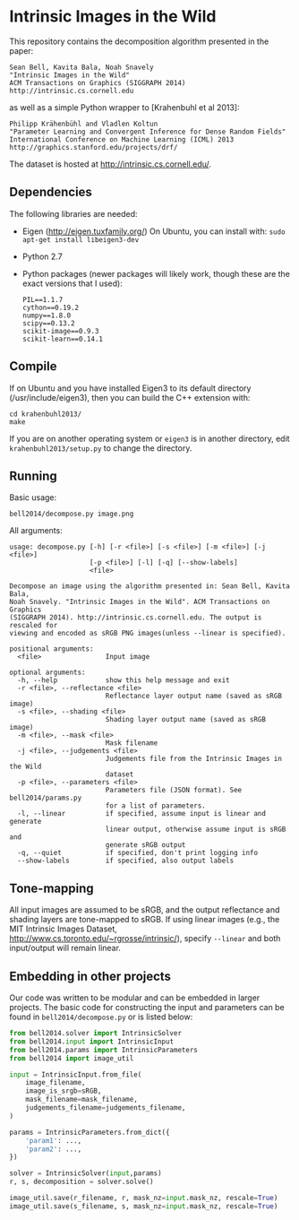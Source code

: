 Intrinsic Images in the Wild
============================

This repository contains the decomposition algorithm presented in the paper:

	Sean Bell, Kavita Bala, Noah Snavely
	"Intrinsic Images in the Wild"
	ACM Transactions on Graphics (SIGGRAPH 2014)
	http://intrinsic.cs.cornell.edu

as well as a simple Python wrapper to [Krahenbuhl et al 2013]:

	Philipp Krähenbühl and Vladlen Koltun
    "Parameter Learning and Convergent Inference for Dense Random Fields"
    International Conference on Machine Learning (ICML) 2013
    http://graphics.stanford.edu/projects/drf/

The dataset is hosted at http://intrinsic.cs.cornell.edu/.


Dependencies
------------

The following libraries are needed:

- Eigen (http://eigen.tuxfamily.org/)
  On Ubuntu, you can install with: `sudo apt-get install libeigen3-dev`

- Python 2.7

- Python packages (newer packages will likely work, though these are the exact
  versions that I used):

      PIL==1.1.7
      cython==0.19.2
      numpy==1.8.0
      scipy==0.13.2
      scikit-image==0.9.3
      scikit-learn==0.14.1


Compile
-------

If on Ubuntu and you have installed Eigen3 to its default directory (/usr/include/eigen3),
then you can build the C++ extension with:

    cd krahenbuhl2013/
    make

If you are on another operating system or `eigen3` is in another directory,
edit `krahenbuhl2013/setup.py` to change the directory.


Running
-------

Basic usage:

    bell2014/decompose.py image.png

All arguments:

    usage: decompose.py [-h] [-r <file>] [-s <file>] [-m <file>] [-j <file>]
                        [-p <file>] [-l] [-q] [--show-labels]
                        <file>

    Decompose an image using the algorithm presented in: Sean Bell, Kavita Bala,
    Noah Snavely. "Intrinsic Images in the Wild". ACM Transactions on Graphics
    (SIGGRAPH 2014). http://intrinsic.cs.cornell.edu. The output is rescaled for
    viewing and encoded as sRGB PNG images(unless --linear is specified).

    positional arguments:
      <file>                Input image

    optional arguments:
      -h, --help            show this help message and exit
      -r <file>, --reflectance <file>
                            Reflectance layer output name (saved as sRGB image)
      -s <file>, --shading <file>
                            Shading layer output name (saved as sRGB image)
      -m <file>, --mask <file>
                            Mask filename
      -j <file>, --judgements <file>
                            Judgements file from the Intrinsic Images in the Wild
                            dataset
      -p <file>, --parameters <file>
                            Parameters file (JSON format). See bell2014/params.py
                            for a list of parameters.
      -l, --linear          if specified, assume input is linear and generate
                            linear output, otherwise assume input is sRGB and
                            generate sRGB output
      -q, --quiet           if specified, don't print logging info
      --show-labels         if specified, also output labels


Tone-mapping
------------

All input images are assumed to be sRGB, and the output reflectance and shading
layers are tone-mapped to sRGB.  If using linear images (e.g., the MIT
Intrinsic Images Dataset, http://www.cs.toronto.edu/~rgrosse/intrinsic/),
specify `--linear` and both input/output will remain linear.


Embedding in other projects
---------------------------

Our code was written to be modular and can be embedded in larger projects.
The basic code for constructing the input and parameters can be found in
`bell2014/decompose.py` or is listed below:

```python
from bell2014.solver import IntrinsicSolver
from bell2014.input import IntrinsicInput
from bell2014.params import IntrinsicParameters
from bell2014 import image_util

input = IntrinsicInput.from_file(
	image_filename,
	image_is_srgb=sRGB,
	mask_filename=mask_filename,
	judgements_filename=judgements_filename,
)

params = IntrinsicParameters.from_dict({
	'param1': ...,
	'param2': ...,
})

solver = IntrinsicSolver(input,params)
r, s, decomposition = solver.solve()

image_util.save(r_filename, r, mask_nz=input.mask_nz, rescale=True)
image_util.save(s_filename, s, mask_nz=input.mask_nz, rescale=True)
```
